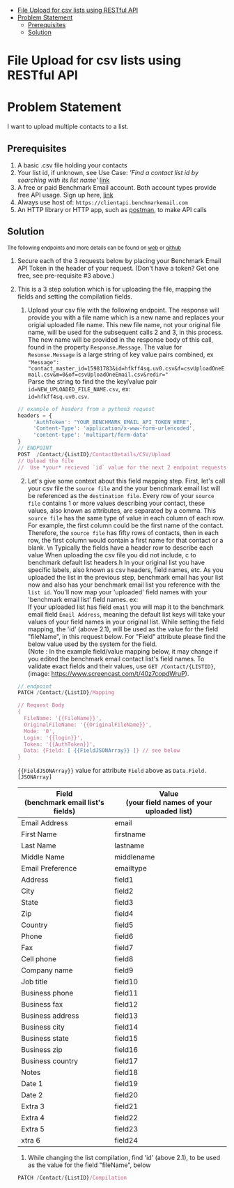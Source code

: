 - [File Upload for csv lists using RESTful API](#file-upload-for-csv-lists-using-restful-api)
- [Problem Statement](#problem-statement)
  - [Prerequisites](#prerequisites)
  - [Solution](#solution)

# File Upload for csv lists using RESTful API

# Problem Statement

 I want to upload multiple contacts to a list.

## Prerequisites

1. A basic .csv file holding your contacts
2. Your list id, if unknown, see Use Case: _'Find a contact list id by searching with its list name'_ [link](https://benchmarkemail.github.io/RESTful-API-v3/)
3. A free or paid Benchmark Email account. Both account types provide free API usage. Sign up here, [link](https://ui.benchmarkemail.com/Integrate#AP)
4. Always use host of: `https://clientapi.benchmarkemail.com`
5. An HTTP library or HTTP app, such as [postman](https://www.getpostman.com/), to make API calls

## Solution

<sub>The following endpoints and more details can be found on [web](https://developer.benchmarkemail.com/) or [github](https://github.com/BenchmarkEmail/RESTful-API-v3/tree/master/Postman%20Collections)</sub>

1. Secure each of the 3 requests below by placing your Benchmark Email API Token in the header of your request. (Don't have a token?  Get one free, see pre-requisite #3 above.)

2. This is a 3 step solution which is for uploading the file, mapping the fields and setting the compilation fields.
   1. Upload your csv file with the following endpoint. The response will provide you with a file name which is a new name and replaces your origial uploaded file name. This new file name, not your original file name, will be used for the subsequent calls 2 and 3, in this process. The new name will be provided in the response body of this call, found in the property `Response.Message`. The value for `Resonse.Message` is a large string of key value pairs combined, ex <br>`"Message": "contact_master_id=15981783&id=hfkff4sq.uv0.csv&f=csvUploadOneEmail.csv&m=0&of=csvUploadOneEmail.csv&redir="` <br>Parse the string to find the the key/value pair `id=NEW_UPLOADED_FILE_NAME.csv`, ex:<br>`id=hfkff4sq.uv0.csv`. <br>

   ```javascript
   // example of headers from a python3 request
   headers = {
        'AuthToken': "YOUR_BENCHMARK_EMAIL_API_TOKEN_HERE",
        'Content-Type': 'application/x-www-form-urlencoded',
        'content-type': 'multipart/form-data'
   }
   // ENDPOINT
   POST  /Contact/{ListID}/ContactDetails/CSV/Upload
   // Upload the file
   //  Use *your* recieved `id` value for the next 2 endpoint requests as the value for their parameter `fileName`. 
   ```

   2. Let's give some context about this field mapping step. First, let's call your csv file the `source file` and the your benchmark email list will be referenced as the `destination file`. Every row of your `source file` contains 1 or more values describing your contact, these values, also known as attributes, are separated by a comma. This `source file` has the same type of value in each column of each row. For example, the first column could be the first name of the contact. Therefore, the `source file` has fifty rows of contacts, then in each row, the first column would contain a first name for that contact or a blank. \n
   Typically the fields have a header row to describe each value When uploading the csv file you did not include, c to benchmark default list headers.h In your original list you have specific labels, also known as csv headers, field names, etc. As you uploaded the list in the previous step, benchmark email has your list now and also has your benchmark email list you reference with the `list id`. You'll now map your 'uploaded' field names with your 'benchmark email list' field names. ex: <br>If your uploaded list has field `email` you will map it to the benchmark email field `Email Address`, meaning the default list keys will take your values of your field names in your original list. While setting the field mapping, the 'id' (above 2.1), will be used as the value for the field "fileName", in this request below. For "Field" attribute please find the below value used by the system for the field.<br>(Note : In the example field/value mapping below, it may change if you edited the benchmark email contact list's field names. To validate exact fields and their values, use `GET /Contact/{LISTID}`, (image:  https://www.screencast.com/t/40z7copdWruP).

   ```javascript
   // endpoint
   PATCH /Contact/{ListID}/Mapping

   // Request Body
   {
     FileName: '{{FileName}}',
     OriginalFileName: '{{OriginalFileName}}',
     Mode: '0',
     Login: '{{login}}',
     Token: '{{AuthToken}}',
     Data: {Field: [ {{FieldJSONArray}} ]} // see below
   }
   ```

    `{{FieldJSONArray}}` value for attribute `Field` above as `Data.Field.[JSONArray]`

    | Field <br>(benchmark email list's fields) | Value<br>(your field names of your uploaded list) |
    | ----------------------------------------- | ------------------------------------------------- |
    | Email Address                             | email                                             |
    | First Name                                | firstname                                         |
    | Last Name                                 | lastname                                          |
    | Middle Name                               | middlename                                        |
    | Email Preference                          | emailtype                                         |
    | Address                                   | field1                                            |
    | City                                      | field2                                            |
    | State                                     | field3                                            |
    | Zip                                       | field4                                            |
    | Country                                   | field5                                            |
    | Phone                                     | field6                                            |
    | Fax                                       | field7                                            |
    | Cell phone                                | field8                                            |
    | Company name                              | field9                                            |
    | Job title                                 | field10                                           |
    | Business phone                            | field11                                           |
    | Business fax                              | field12                                           |
    | Business address                          | field13                                           |
    | Business city                             | field14                                           |
    | Business state                            | field15                                           |
    | Business zip                              | field16                                           |
    | Business country                          | field17                                           |
    | Notes                                     | field18                                           |
    | Date 1                                    | field19                                           |
    | Date 2                                    | field20                                           |
    | Extra 3                                   | field21                                           |
    | Extra 4                                   | field22                                           |
    | Extra 5                                   | field23                                           |
    | xtra 6                                    | field24                                           |

   1. While changing the list compilation, find 'id' (above 2.1), to be used as the value for the field "fileName", below

    ```javascript
    PATCH /Contact/{ListID}/Compilation
    ```
